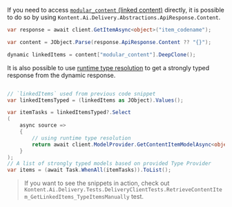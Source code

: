 If you need to access [`modular_content` (linked content)](https://docs.kontent.ai/reference/delivery-api#tag/Linked-content-and-components/retrieve-linked-content) directly, it is possible to do so by using `Kontent.Ai.Delivery.Abstractions.ApiResponse.Content`.

```csharp
var response = await client.GetItemAsync<object>("item_codename");

var content = JObject.Parse(response.ApiResponse.Content ?? "{}");

dynamic linkedItems = content["modular_content"].DeepClone();
```

It is also possible to use [runtime type resolution](Working-with-strongly-typed-models.md#adding-support-for-runtime-type-resolution) to get a strongly typed response from the dynamic response.

```csharp

// `linkedItems` used from previous code snippet
var linkedItemsTyped = (linkedItems as JObject).Values();

var itemTasks = linkedItemsTyped?.Select
(
    async source =>
    {
        // using runtime type resolution
        return await client.ModelProvider.GetContentItemModelAsync<object>(source, linkedItems);
    }
);
// A list of strongly typed models based on provided Type Provider
var items = (await Task.WhenAll(itemTasks)).ToList();
```

> If you want to see the snippets in action, check out `Kontent.Ai.Delivery.Tests.DeliveryClientTests.RetrieveContentItem_GetLinkedItems_TypeItemsManually` test.